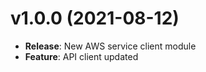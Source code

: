 # v1.0.0 (2021-08-12)

* **Release**: New AWS service client module
* **Feature**: API client updated

